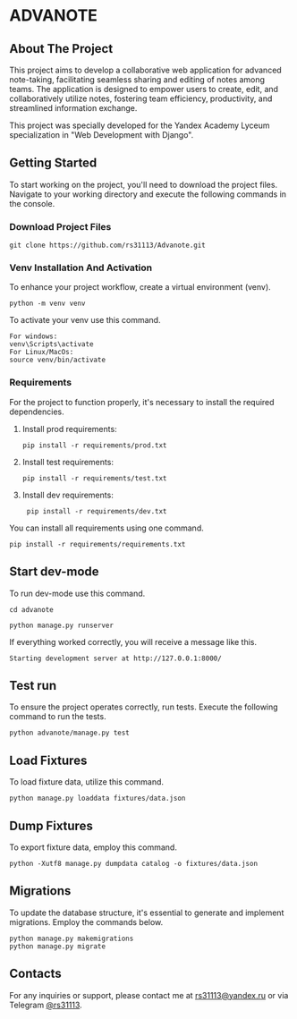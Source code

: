 # ADVANOTE

## About The Project

This project aims to develop a collaborative web application for advanced note-taking, facilitating seamless sharing and editing of notes among teams. The application is designed to empower users to create, edit, and collaboratively utilize notes, fostering team efficiency, productivity, and streamlined information exchange.

This project was specially developed for the Yandex Academy Lyceum specialization in "Web Development with Django".

## Getting Started

To start working on the project, you'll need to download the project files. 
Navigate to your working directory and execute the following commands in the console.

### Download Project Files

```commandline
git clone https://github.com/rs31113/Advanote.git
```

### Venv Installation And Activation

To enhance your project workflow, create a virtual environment (venv).

```commandline
python -m venv venv
```

To activate your venv use this command.

```commandline
For windows:
venv\Scripts\activate
For Linux/MacOs:
source venv/bin/activate
```

### Requirements

For the project to function properly, it's necessary to install the required dependencies.

1. Install prod requirements:
    ```commandline 
    pip install -r requirements/prod.txt
    ```
2. Install test requirements:
    ```commandline 
    pip install -r requirements/test.txt
    ```
3. Install dev requirements:
   ```commandline 
    pip install -r requirements/dev.txt
   ```
You can install all requirements using one command.
```commandline
pip install -r requirements/requirements.txt
```

## Start dev-mode

To run dev-mode use this command.

```commandline
cd advanote

python manage.py runserver
```

If everything worked correctly, you will receive a message like this.

```commandline
Starting development server at http://127.0.0.1:8000/
```

## Test run

To ensure the project operates correctly, run tests. 
Execute the following command to run the tests.

```commandline
python advanote/manage.py test
```

## Load Fixtures
To load fixture data, utilize this command.
```commandline
python manage.py loaddata fixtures/data.json
```
## Dump Fixtures
To export fixture data, employ this command.
```commandline
python -Xutf8 manage.py dumpdata catalog -o fixtures/data.json
```

## Migrations
To update the database structure, it's essential to generate and implement migrations. 
Employ the commands below.

```commandline
python manage.py makemigrations
python manage.py migrate
```

## Contacts

For any inquiries or support, please contact me at [rs31113@yandex.ru](mailto:rs31113@yandex.ru) or via Telegram [@rs31113](https://t.me/rs31113).
